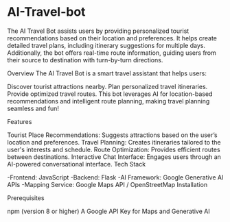 # AI-Travel-bot
The AI Travel Bot assists users by providing personalized tourist recommendations based on their location and preferences. It helps create detailed travel plans, including itinerary suggestions for multiple days. Additionally, the bot offers real-time route information, guiding users from their source to destination with turn-by-turn directions.

Overview
The AI Travel Bot is a smart travel assistant that helps users:

Discover tourist attractions nearby.
Plan personalized travel itineraries.
Provide optimized travel routes.
This bot leverages AI for location-based recommendations and intelligent route planning, making travel planning seamless and fun!

Features

Tourist Place Recommendations: Suggests attractions based on the user’s location and preferences.
Travel Planning: Creates itineraries tailored to the user's interests and schedule.
Route Optimization: Provides efficient routes between destinations.
Interactive Chat Interface: Engages users through an AI-powered conversational interface.
Tech Stack

-Frontend: JavaScript
-Backend: Flask
-AI Framework: Google Generative AI APIs
-Mapping Service: Google Maps API / OpenStreetMap
Installation

Prerequisites

npm (version 8 or higher)
A Google API Key for Maps and Generative AI

